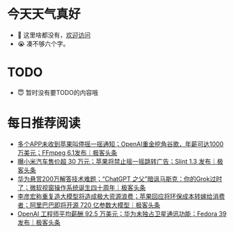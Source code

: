 # 今天天气真好
- 👋 这里啥都没有，[欢迎访问](https://zhangfeng-ola.github.io/)
- 😭 凑不够六个字。
<!---
- 👀 I’m interested in ...
- 🌱 I’m currently learning ...
- 💞️ I’m looking to collaborate on ...
- 📫 How to reach me ...
- 😇 I'm doing something ...

--->

# TODO 
- 😇 暂时没有要TODO的内容哦

<!---
zhangfeng-ola/zhangfeng-ola is a ✨ special ✨ repository because its `README.md` (this file) appears on your GitHub profile.
You can click the Preview link to take a look at your changes.
--->

# 每日推荐阅读
<!-- BLOG-POST-LIST:START -->
- [多个APP未收到苹果叫停摇一摇通知；OpenAI重金挖角谷歌，年薪可达1000万美元；FFmpeg 6.1发布｜极客头条](https://blog.csdn.net/weixin_39786569/article/details/134413571)
- [曝小米汽车售价超 30 万元；苹果将禁止摇一摇跳转广告；Slint 1.3 发布｜极客头条](https://blog.csdn.net/weixin_39786569/article/details/134391329)
- [华为悬赏200万解答技术难题；“ChatGPT 之父”暗讽马斯克：你的Grok过时了；微软视窗操作系统诞生四十周年｜极客头条](https://blog.csdn.net/weixin_39786569/article/details/134369980)
- [李彦宏称重复造大模型将造成极大资源浪费；苹果回应将环保成本转嫁给消费者；阿里巴巴即将开源 720 亿参数大模型｜极客头条](https://blog.csdn.net/weixin_39786569/article/details/134326108)
- [OpenAI 工程师平均薪酬 92.5 万美元；华为未独占卫星通讯功能；Fedora 39 发布｜极客头条](https://blog.csdn.net/weixin_39786569/article/details/134303971)
<!-- BLOG-POST-LIST:END -->

